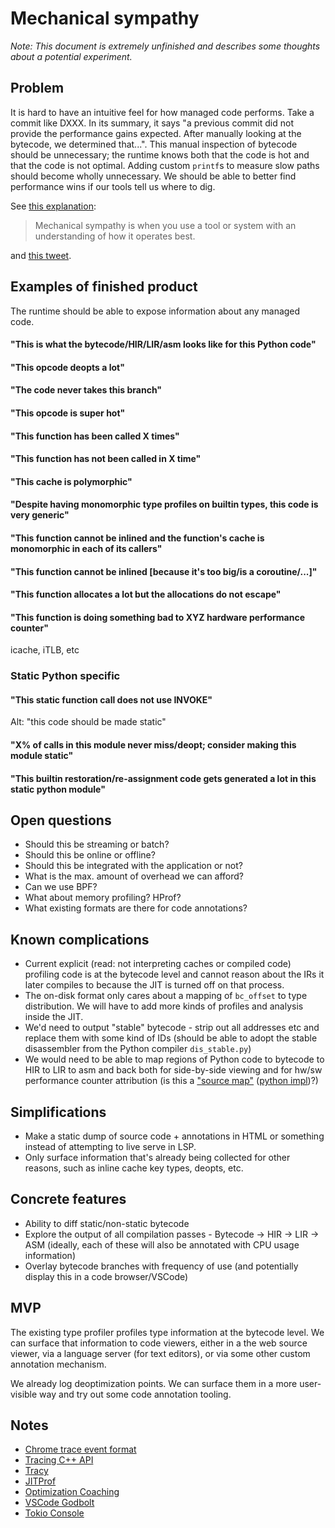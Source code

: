 # Mechanical sympathy

*Note: This document is extremely unfinished and describes some thoughts about
a potential experiment.*

## Problem

It is hard to have an intuitive feel for how managed code performs. Take a
commit like DXXX. In its summary, it says "a previous commit did not provide
the performance gains expected. After manually looking at the bytecode, we
determined that...". This manual inspection of bytecode should be unnecessary;
the runtime knows both that the code is hot and that the code is not optimal.
Adding custom `printf`s to measure slow paths should become wholly unnecessary.
We should be able to better find performance wins if our tools tell us where to
dig.

See [this explanation](https://wa.aws.amazon.com/wellarchitected/2020-07-02T19-33-23/wat.concept.mechanical-sympathy.en.html):

>Mechanical sympathy is when you use a tool or system with an understanding of
>how it operates best.

and [this tweet](https://twitter.com/tekknolagi/status/1470685939441623041).

## Examples of finished product

The runtime should be able to expose information about any managed code.

#### "This is what the bytecode/HIR/LIR/asm looks like for this Python code"

#### "This opcode deopts a lot"

#### "The code never takes this branch"

#### "This opcode is super hot"

#### "This function has been called X times"

#### "This function has not been called in X time"

#### "This cache is polymorphic"

#### "Despite having monomorphic type profiles on builtin types, this code is very generic"

#### "This function cannot be inlined and the function's cache is monomorphic in each of its callers"

#### "This function cannot be inlined [because it's too big/is a coroutine/...]"

#### "This function allocates a lot but the allocations do not escape"

#### "This function is doing something bad to XYZ hardware performance counter"

icache, iTLB, etc

### Static Python specific

#### "This static function call does not use INVOKE"

Alt: "this code should be made static"

#### "X% of calls in this module never miss/deopt; consider making this module static"

#### "This builtin restoration/re-assignment code gets generated a lot in this static python module"

## Open questions

* Should this be streaming or batch?
* Should this be online or offline?
* Should this be integrated with the application or not?
* What is the max. amount of overhead we can afford?
* Can we use BPF?
* What about memory profiling? HProf?
* What existing formats are there for code annotations?

## Known complications

* Current explicit (read: not interpreting caches or compiled code) profiling
  code is at the bytecode level and cannot reason about the IRs it later
  compiles to because the JIT is turned off on that process.
* The on-disk format only cares about a mapping of `bc_offset` to type
  distribution. We will have to add more kinds of profiles and analysis inside
  the JIT.
* We'd need to output "stable" bytecode - strip out all addresses etc and
  replace them with some kind of IDs (should be able to adopt the stable
  disassembler from the Python compiler `dis_stable.py`)
* We would need to be able to map regions of Python code to bytecode to HIR to
  LIR to asm and back both for side-by-side viewing and for hw/sw performance
  counter attribution (is this a ["source map"](https://sourcemaps.info/spec.html)
  ([python impl](https://github.com/mattrobenolt/python-sourcemap))?)

## Simplifications

* Make a static dump of source code + annotations in HTML or something instead
  of attempting to live serve in LSP.
* Only surface information that's already being collected for other reasons,
  such as inline cache key types, deopts, etc.

## Concrete features

* Ability to diff static/non-static bytecode
* Explore the output of all compilation passes - Bytecode -> HIR -> LIR -> ASM
  (ideally, each of these will also be annotated with CPU usage information)
* Overlay bytecode branches with frequency of use (and potentially display this
  in a code browser/VSCode)

## MVP

The existing type profiler profiles type information at the bytecode level. We
can surface that information to code viewers, either in a the web source
viewer, via a language server (for text editors), or via some other custom
annotation mechanism.

We already log deoptimization points. We can surface them in a more
user-visible way and try out some code annotation tooling.

## Notes

* [Chrome trace event format](https://docs.google.com/document/d/1CvAClvFfyA5R-PhYUmn5OOQtYMH4h6I0nSsKchNAySU/edit)
* [Tracing C++ API](https://github.com/google/marl/blob/main/include/marl/trace.h)
* [Tracy](https://github.com/wolfpld/tracy)
* [JITProf](https://github.com/Berkeley-Correctness-Group/JITProf)
* [Optimization Coaching](https://www.ccs.neu.edu/home/stamourv/papers/optimization-coaching.pdf)
* [VSCode Godbolt](https://saveriomiroddi.github.io/Rust-lulz-godbolt-assembly-exploring-without-crate-limitations-in-visual-studio-code/)
* [Tokio Console](https://news.ycombinator.com/item?id=29594389)
